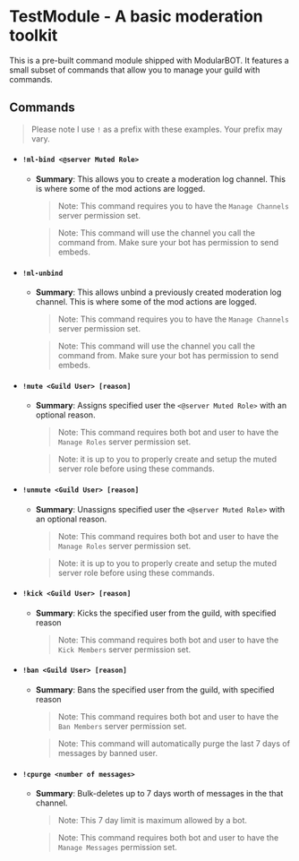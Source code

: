 # TestModule - A basic moderation toolkit
This is a pre-built command module shipped with ModularBOT. 
It features a small subset of commands that allow you to manage your guild with commands.

## Commands
>Please note I use `!` as a prefix with these examples. Your prefix may vary.

* #### `!ml-bind <@server Muted Role>`
   * **Summary**: This allows you to create a moderation log channel. This is where some of the mod actions are logged.
     >Note: This command requires you to have the `Manage Channels` server permission set.
     
     >Note: This command will use the channel you call the command from. Make sure your bot has permission to send embeds.

* #### `!ml-unbind`
   * **Summary**: This allows unbind a previously created moderation log channel. This is where some of the mod actions are logged.
     >Note: This command requires you to have the `Manage Channels` server permission set.
     
     >Note: This command will use the channel you call the command from. Make sure your bot has permission to send embeds.

* #### `!mute <Guild User> [reason]`
   * **Summary**: Assigns specified user the `<@server Muted Role>` with an optional reason.
     >Note: This command requires both bot and user to have the `Manage Roles` server permission set.
     
     >Note: it is up to you to properly create and setup the muted server role before using these commands.
     
* #### `!unmute <Guild User> [reason]`
   * **Summary**: Unassigns specified user the `<@server Muted Role>` with an optional reason.
     >Note: This command requires both bot and user to have the `Manage Roles` server permission set.
     
     >Note: it is up to you to properly create and setup the muted server role before using these commands.

* #### `!kick <Guild User> [reason]`
   * **Summary**: Kicks the specified user from the guild, with specified reason
     >Note: This command requires both bot and user to have the `Kick Members` server permission set.
  
* #### `!ban <Guild User> [reason]`
   * **Summary**: Bans the specified user from the guild, with specified reason
     >Note: This command requires both bot and user to have the `Ban Members` server permission set.
     
     >Note: This command will automatically purge the last 7 days of messages by banned user.
     
* #### `!cpurge <number of messages>`
   * **Summary**: Bulk-deletes up to 7 days worth of messages in the that channel.
      >Note: This 7 day limit is maximum allowed by a bot.
      
      >Note: This command requires both bot and user to have the `Manage Messages` permission set.
